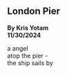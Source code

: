 ## London Pier  
**By Kris Yotam**    
**11/30/2024**      
  
a angel  
atop the pier -  
the ship sails by  
